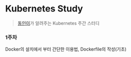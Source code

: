 # Kubernetes Study

> [동인이](https://github.com/donginKim)가 알려주는 Kubernetes 주간 스터디

### 1주차

Docker의 설치에서 부터 간단한 이용법, Dockerfile의 작성(기초)
